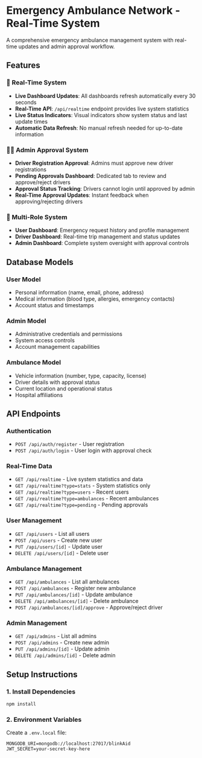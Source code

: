 # Emergency Ambulance Network - Real-Time System

A comprehensive emergency ambulance management system with real-time updates and admin approval workflow.

## Features

### 🔄 Real-Time System
- **Live Dashboard Updates**: All dashboards refresh automatically every 30 seconds
- **Real-Time API**: `/api/realtime` endpoint provides live system statistics
- **Live Status Indicators**: Visual indicators show system status and last update times
- **Automatic Data Refresh**: No manual refresh needed for up-to-date information

### 👨‍💼 Admin Approval System
- **Driver Registration Approval**: Admins must approve new driver registrations
- **Pending Approvals Dashboard**: Dedicated tab to review and approve/reject drivers
- **Approval Status Tracking**: Drivers cannot login until approved by admin
- **Real-Time Approval Updates**: Instant feedback when approving/rejecting drivers

### 🏥 Multi-Role System
- **User Dashboard**: Emergency request history and profile management
- **Driver Dashboard**: Real-time trip management and status updates
- **Admin Dashboard**: Complete system oversight with approval controls

## Database Models

### User Model
- Personal information (name, email, phone, address)
- Medical information (blood type, allergies, emergency contacts)
- Account status and timestamps

### Admin Model
- Administrative credentials and permissions
- System access controls
- Account management capabilities

### Ambulance Model
- Vehicle information (number, type, capacity, license)
- Driver details with approval status
- Current location and operational status
- Hospital affiliations

## API Endpoints

### Authentication
- `POST /api/auth/register` - User registration
- `POST /api/auth/login` - User login with approval check

### Real-Time Data
- `GET /api/realtime` - Live system statistics and data
- `GET /api/realtime?type=stats` - System statistics only
- `GET /api/realtime?type=users` - Recent users
- `GET /api/realtime?type=ambulances` - Recent ambulances
- `GET /api/realtime?type=pending` - Pending approvals

### User Management
- `GET /api/users` - List all users
- `POST /api/users` - Create new user
- `PUT /api/users/[id]` - Update user
- `DELETE /api/users/[id]` - Delete user

### Ambulance Management
- `GET /api/ambulances` - List all ambulances
- `POST /api/ambulances` - Register new ambulance
- `PUT /api/ambulances/[id]` - Update ambulance
- `DELETE /api/ambulances/[id]` - Delete ambulance
- `POST /api/ambulances/[id]/approve` - Approve/reject driver

### Admin Management
- `GET /api/admins` - List all admins
- `POST /api/admins` - Create new admin
- `PUT /api/admins/[id]` - Update admin
- `DELETE /api/admins/[id]` - Delete admin

## Setup Instructions

### 1. Install Dependencies
```bash
npm install
```

### 2. Environment Variables
Create a `.env.local` file:
```env
MONGODB_URI=mongodb://localhost:27017/blinkAid
JWT_SECRET=your-secret-key-here
```